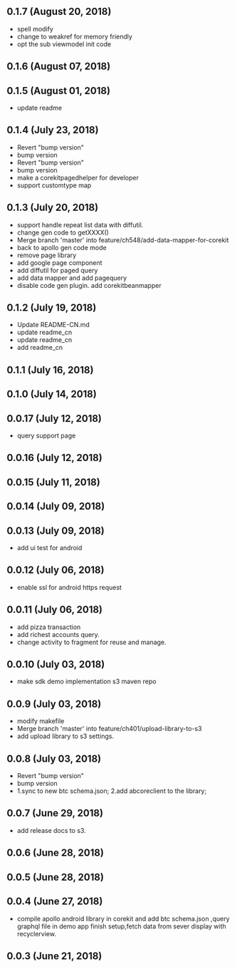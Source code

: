 ## 0.1.7 (August 20, 2018)
  - spell modify
  - change to weakref for memory friendly
  - opt the sub viewmodel init code

## 0.1.6 (August 07, 2018)


## 0.1.5 (August 01, 2018)
  - update readme

## 0.1.4 (July 23, 2018)
  - Revert "bump version"
  - bump version
  - Revert "bump version"
  - bump version
  - make a corekitpagedhelper for developer
  - support customtype map

## 0.1.3 (July 20, 2018)
  - support handle repeat list data with diffutil.
  - change gen code to getXXXX()
  - Merge branch 'master' into feature/ch548/add-data-mapper-for-corekit
  - back to apollo gen code mode
  - remove page library
  - add google page component
  - add diffutil for paged query
  - add data mapper and add pagequery
  - disable code gen plugin. add corekitbeanmapper

## 0.1.2 (July 19, 2018)
  - Update README-CN.md
  - update readme_cn
  - update readme_cn
  - add readme_cn

## 0.1.1 (July 16, 2018)


## 0.1.0 (July 14, 2018)


## 0.0.17 (July 12, 2018)
  - query support page

## 0.0.16 (July 12, 2018)


## 0.0.15 (July 11, 2018)


## 0.0.14 (July 09, 2018)


## 0.0.13 (July 09, 2018)
  - add ui test for android

## 0.0.12 (July 06, 2018)
  - enable ssl for android https request

## 0.0.11 (July 06, 2018)
  - add pizza transaction
  - add richest accounts query.
  - change activity to fragment for reuse and manage.

## 0.0.10 (July 03, 2018)
  - make sdk demo implementation s3 maven repo

## 0.0.9 (July 03, 2018)
  - modify makefile
  - Merge branch 'master' into feature/ch401/upload-library-to-s3
  - add upload library to s3 settings.

## 0.0.8 (July 03, 2018)
  - Revert "bump version"
  - bump version
  - 1.sync to new btc schema.json; 2.add abcoreclient to the library;

## 0.0.7 (June 29, 2018)
  - add release docs to s3.

## 0.0.6 (June 28, 2018)


## 0.0.5 (June 28, 2018)


## 0.0.4 (June 27, 2018)
  - compile apollo android library in corekit and add btc schema.json ,query graphql file in demo app finish setup,fetch data from sever display with recyclerview.

## 0.0.3 (June 21, 2018)





